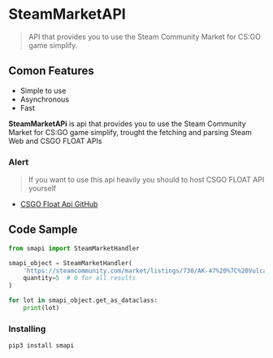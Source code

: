 # SteamMarketAPI
> API that provides you to use the Steam Community Market for CS:GO game simplify.

## Comon Features
- Simple to use
- Asynchronous
- Fast

**SteamMarketAPi** is api that provides you to use the Steam Community Market for CS:GO game simplify, trought the fetching and parsing Steam Web and CSGO FLOAT APIs

### Alert
> If you want to use this api heavily you should to host CSGO FLOAT API yourself
- [CSGO Float Api GitHub](https://github.com/csgofloat/inspect)

## Code Sample
``` python
from smapi import SteamMarketHandler

smapi_object = SteamMarketHandler(
    'https://steamcommunity.com/market/listings/730/AK-47%20%7C%20Vulcan%20%28Field-Tested%29',
    quantity=5  # 0 for all results
)

for lot in smapi_object.get_as_dataclass:
    print(lot)
```

### Installing
``` bash
pip3 install smapi
```

